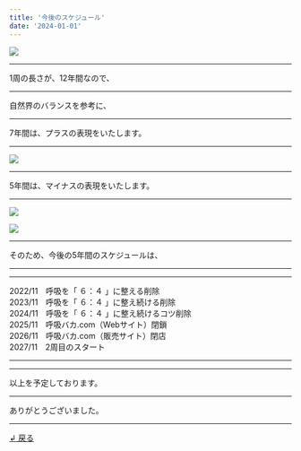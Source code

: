 ```yaml
---
title: '今後のスケジュール'
date: '2024-01-01'
---
```

![](/images/0-1.jpg)
***
1周の長さが、12年間なので、
***
自然界のバランスを参考に、
***
7年間は、プラスの表現をいたします。
***
![](/images/0-1_.jpg)
***
5年間は、マイナスの表現をいたします。
***
![](/images/0-1.png)

![](/images/0-1__.jpg)
***
そのため、今後の5年間のスケジュールは、
***
***
2022/11　呼吸を「 ６：４ 」に整える削除  
2023/11　呼吸を「 ６：４ 」に整え続ける削除  
2024/11　呼吸を「 ６：４ 」に整え続けるコツ削除  
2025/11　呼吸バカ.com（Webサイト）閉鎖  
2026/11　呼吸バカ.com（販売サイト）閉店  
2027/11　2周目のスタート
***
***
以上を予定しております。
***
ありがとうございました。
***
[ ↲ 戻る ](https://01234567890.thebase.in/about)

